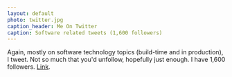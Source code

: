 ```yaml
---
layout: default
photo: twitter.jpg
caption_header: Me On Twitter
caption: Software related tweets (1,600 followers)
---
```


Again, mostly on software technology topics (build-time and in production), I tweet. Not so much that
 you'd unfollow, hopefully just enough. I have 1,600 followers. <a target="_blank" href="https://twitter.com/paul_hammant">Link</a>.
